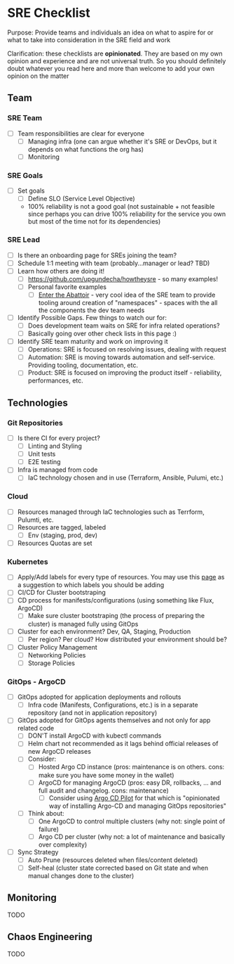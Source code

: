# SRE Checklist

Purpose: Provide teams and individuals an idea on what to aspire for or what to take into consideration in the SRE field and work

Clarification: these checklists are **opinionated**. They are based on my own opinion and experience and are not universal truth. So you should definitely doubt whatever you read here and more than welcome to add your own opinion on the matter

## Team

### SRE Team

- [ ] Team responsibilities are clear for everyone
  - [ ] Managing infra (one can argue whether it's SRE or DevOps, but it depends on what functions the org has)
  - [ ] Monitoring

### SRE Goals 

- [ ] Set goals
  - [ ] Define SLO (Service Level Objective)
  - 100% reliability is not a good goal (not sustainable + not feasible since perhaps you can drive 100% reliability for the service you own but most of the time not for its dependencies)

### SRE Lead 

- [ ] Is there an onboarding page for SREs joining the team?
- [ ] Schedule 1:1 meeting with team (probably...manager or lead? TBD)
- [ ] Learn how others are doing it!
    - [ ] https://github.com/upgundecha/howtheysre - so many examples!
    - [ ] Personal favorite examples
      - [  ] [Enter the Abattoir](https://achievers.engineering/enter-the-abattoir-ee5e2019f0b3) - very cool idea of the SRE team to provide tooling around creation of "namespaces" - spaces with the all the components the dev team needs
- [ ] Identify Possible Gaps. Few things to watch our for:
  - [ ] Does development team waits on SRE for infra related operations?
  - [ ] Basically going over other check lists in this page :)
- [ ] Identify SRE team maturity and work on improving it
  - [ ] Operations: SRE is focused on resolving issues, dealing with request
  - [ ] Automation: SRE is moving towards automation and self-service. Providing tooling, documentation, etc.
  - [ ] Product: SRE is focused on improving the product itself - reliability, performances, etc.

## Technologies

### Git Repositories

- [ ] Is there CI for every project?
  - [ ] Linting and Styling
  - [ ] Unit tests
  - [ ] E2E testing
- [ ] Infra is managed from code
  - [ ] IaC technology chosen and in use (Terraform, Ansible, Pulumi, etc.)

### Cloud

- [ ] Resources managed through IaC technologies such as Terrform, Pulumti, etc.
- [ ] Resources are tagged, labeled
  - [ ] Env (staging, prod, dev)
- [ ] Resources Quotas are set

### Kubernetes

- [ ] Apply/Add labels for every type of resources. You may use this [page](https://kubernetes.io/docs/concepts/overview/working-with-objects/common-labels) as a suggestion to which labels you should be adding
- [ ] CI/CD for Cluster bootstraping 
- [ ] CD process for manifests/configurations (using something like Flux, ArgoCD)
  - [ ] Make sure cluster bootstraping (the process of preparing the cluster) is managed fully using GitOps
- [ ] Cluster for each environment? Dev, QA, Staging, Production
  - [ ] Per region? Per cloud? How distributed your environment should be? 
- [ ] Cluster Policy Management
  - [ ] Networking Policies
  - [ ] Storage Policies

### GitOps - ArgoCD

- [ ] GitOps adopted for application deployments and rollouts
  - [ ] Infra code (Manifests, Configurations, etc.) is in a separate repository (and not in application repository)
- [ ] GitOps adopted for GitOps agents themselves and not only for app related code
  - [ ] DON'T install ArgoCD with kubectl commands
  - [ ] Helm chart not recommended as it lags behind official releases of new ArgoCD releases
  - [ ] Consider:
    - [ ] Hosted Argo CD instance (pros: maintenance is on others. cons: make sure you have some money in the wallet)
    - [ ] ArgoCD for managing ArgoCD (pros: easy DR, rollbacks, ... and full audit and changelog. cons: maintenance)
      - [ ] Consider using [Argo CD Pilot](https://argocd-autopilot.readthedocs.io/en/stable) for that which is "opinionated way of installing Argo-CD and managing GitOps repositories"
  - [ ] Think about:
    - [ ] One ArgoCD to control multiple clusters (why not: single point of failure)
    - [ ] Argo CD per cluster (why not: a lot of maintenance and basically over complexity)
- [ ] Sync Strategy
  - [ ] Auto Prune (resources deleted when files/content deleted)
  - [ ] Self-heal (cluster state corrected based on Git state and when manual changes done to the cluster)

## Monitoring

TODO

## Chaos Engineering

TODO
